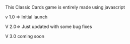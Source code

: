 This Classic Cards game is entirely made using javascript

v 1.0 => Initial launch

V 2.0=> Just updated with some bug fixes

V 3.0 coming soon
